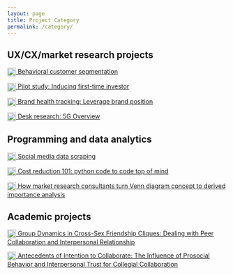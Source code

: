 ```yaml
---
layout: page
title: Project Category
permalink: /category/
---
```


<h2>UX/CX/market research projects</h2>
<p><img src="https://static.thenounproject.com/png/4084340-200.png" alt="" width="20" height="20" style="vertical-align:middle;margin:0px 0px" /><a href="https://kiranaananda.github.io/portfolio/2023/05/28/5G-overview/">  Behavioral customer segmentation</a></p>
<p><img src="https://static.thenounproject.com/png/4084340-200.png" alt="" width="20" height="20" style="vertical-align:middle;margin:0px 0px" /><a href="https://kiranaananda.github.io/portfolio/2021/11/03/first-time-investor">  Pilot study: Inducing first-time investor</a></p>
<p><img src="https://static.thenounproject.com/png/4084340-200.png" alt="" width="20" height="20" style="vertical-align:middle;margin:0px 0px" /><a href="https://kiranaananda.github.io/portfolio/2023/03/07/brand-health-tracking-fmcg">  Brand health tracking: Leverage brand position</a></p>
<p><img src="https://static.thenounproject.com/png/4084340-200.png" alt="" width="20" height="20" style="vertical-align:middle;margin:0px 0px" /><a href="https://kiranaananda.github.io/portfolio/2023/05/28/5G-overview/">  Desk research: 5G Overview</a></p>
<p></p>

<h2>Programming and data analytics</h2>
<p><img src="https://static.thenounproject.com/png/4084340-200.png" alt="" width="20" height="20" style="vertical-align:middle;margin:0px 0px" /><a href="https://kiranaananda.github.io/portfolio/2021/04/03/instaloader/">  Social media data scraping</a></p>
<p><img src="https://static.thenounproject.com/png/4084340-200.png" alt="" width="20" height="20" style="vertical-align:middle;margin:0px 0px" /><a href="https://kiranaananda.github.io/portfolio/2019/11/10/brand-dictionary/">  Cost reduction 101: python code to code top of mind</a></p>
<p><img src="https://static.thenounproject.com/png/4084340-200.png" alt="" width="20" height="20" style="vertical-align:middle;margin:0px 0px" /><a href="https://kiranaananda.github.io/portfolio/2020/02/03/derived-importance-analysis/">  How market research consultants turn Venn diagram concept to derived importance analysis</a></p>
<p></p>

<h2>Academic projects</h2>
<p><img src="https://static.thenounproject.com/png/4084340-200.png" alt="" width="20" height="20" style="vertical-align:middle;margin:0px 0px" /><a href="https://www.researchgate.net/publication/327815336_Group_Dynamics_in_Cross-Sex_Friendship_Cliques_Dealing_with_Peer_Collaboration_and_Interpersonal_Relationship#read">  Group Dynamics in Cross-Sex Friendship Cliques: Dealing with Peer Collaboration and Interpersonal Relationship</a></p>

<p><img src="https://static.thenounproject.com/png/4084340-200.png" alt="" width="20" height="20" style="vertical-align:middle;margin:0px 0px" /><a href="http://etd.repository.ugm.ac.id/home/detail_pencarian/160702">  Antecedents of Intention to Collaborate: The Influence of Prosocial Behavior and Interpersonal Trust for Collegial Collaboration</a></p>


